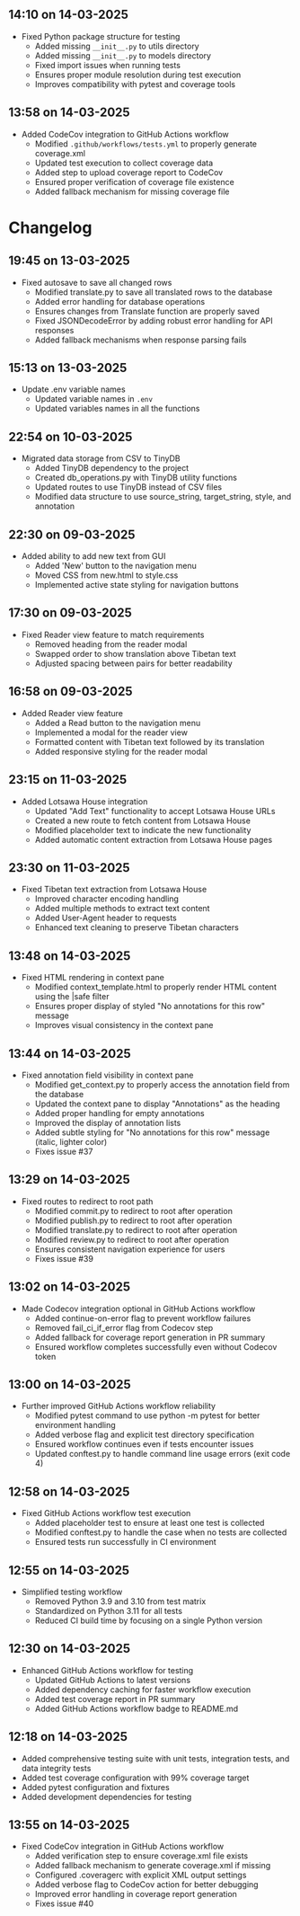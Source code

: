 ## 14:10 on 14-03-2025
- Fixed Python package structure for testing
  - Added missing `__init__.py` to utils directory
  - Added missing `__init__.py` to models directory
  - Fixed import issues when running tests
  - Ensures proper module resolution during test execution
  - Improves compatibility with pytest and coverage tools

## 13:58 on 14-03-2025
- Added CodeCov integration to GitHub Actions workflow
  - Modified `.github/workflows/tests.yml` to properly generate coverage.xml
  - Updated test execution to collect coverage data
  - Added step to upload coverage report to CodeCov
  - Ensured proper verification of coverage file existence
  - Added fallback mechanism for missing coverage file

# Changelog

## 19:45 on 13-03-2025
- Fixed autosave to save all changed rows
  - Modified translate.py to save all translated rows to the database
  - Added error handling for database operations
  - Ensures changes from Translate function are properly saved
  - Fixed JSONDecodeError by adding robust error handling for API responses
  - Added fallback mechanisms when response parsing fails

## 15:13 on 13-03-2025
- Update .env variable names
  - Updated variable names in `.env`
  - Updated variables names in all the functions

## 22:54 on 10-03-2025
- Migrated data storage from CSV to TinyDB
  - Added TinyDB dependency to the project
  - Created db_operations.py with TinyDB utility functions
  - Updated routes to use TinyDB instead of CSV files
  - Modified data structure to use source_string, target_string, style, and annotation

## 22:30 on 09-03-2025
- Added ability to add new text from GUI
  - Added 'New' button to the navigation menu
  - Moved CSS from new.html to style.css
  - Implemented active state styling for navigation buttons

## 17:30 on 09-03-2025
- Fixed Reader view feature to match requirements
  - Removed heading from the reader modal
  - Swapped order to show translation above Tibetan text
  - Adjusted spacing between pairs for better readability

## 16:58 on 09-03-2025
- Added Reader view feature
  - Added a Read button to the navigation menu
  - Implemented a modal for the reader view
  - Formatted content with Tibetan text followed by its translation
  - Added responsive styling for the reader modal

## 23:15 on 11-03-2025
- Added Lotsawa House integration
  - Updated "Add Text" functionality to accept Lotsawa House URLs
  - Created a new route to fetch content from Lotsawa House
  - Modified placeholder text to indicate the new functionality
  - Added automatic content extraction from Lotsawa House pages

## 23:30 on 11-03-2025
- Fixed Tibetan text extraction from Lotsawa House
  - Improved character encoding handling
  - Added multiple methods to extract text content
  - Added User-Agent header to requests
  - Enhanced text cleaning to preserve Tibetan characters

## 13:48 on 14-03-2025

- Fixed HTML rendering in context pane
  - Modified context_template.html to properly render HTML content using the |safe filter
  - Ensures proper display of styled "No annotations for this row" message
  - Improves visual consistency in the context pane

## 13:44 on 14-03-2025

- Fixed annotation field visibility in context pane
  - Modified get_context.py to properly access the annotation field from the database
  - Updated the context pane to display "Annotations" as the heading
  - Added proper handling for empty annotations
  - Improved the display of annotation lists
  - Added subtle styling for "No annotations for this row" message (italic, lighter color)
  - Fixes issue #37

## 13:29 on 14-03-2025

- Fixed routes to redirect to root path
  - Modified commit.py to redirect to root after operation
  - Modified publish.py to redirect to root after operation
  - Modified translate.py to redirect to root after operation
  - Modified review.py to redirect to root after operation
  - Ensures consistent navigation experience for users
  - Fixes issue #39

## 13:02 on 14-03-2025

- Made Codecov integration optional in GitHub Actions workflow
  - Added continue-on-error flag to prevent workflow failures
  - Removed fail_ci_if_error flag from Codecov step
  - Added fallback for coverage report generation in PR summary
  - Ensured workflow completes successfully even without Codecov token

## 13:00 on 14-03-2025

- Further improved GitHub Actions workflow reliability
  - Modified pytest command to use python -m pytest for better environment handling
  - Added verbose flag and explicit test directory specification
  - Ensured workflow continues even if tests encounter issues
  - Updated conftest.py to handle command line usage errors (exit code 4)

## 12:58 on 14-03-2025

- Fixed GitHub Actions workflow test execution
  - Added placeholder test to ensure at least one test is collected
  - Modified conftest.py to handle the case when no tests are collected
  - Ensured tests run successfully in CI environment

## 12:55 on 14-03-2025

- Simplified testing workflow
  - Removed Python 3.9 and 3.10 from test matrix
  - Standardized on Python 3.11 for all tests
  - Reduced CI build time by focusing on a single Python version

## 12:30 on 14-03-2025

- Enhanced GitHub Actions workflow for testing
  - Updated GitHub Actions to latest versions
  - Added dependency caching for faster workflow execution
  - Added test coverage report in PR summary
  - Added GitHub Actions workflow badge to README.md

## 12:18 on 14-03-2025

- Added comprehensive testing suite with unit tests, integration tests, and data integrity tests
- Added test coverage configuration with 99% coverage target
- Added pytest configuration and fixtures
- Added development dependencies for testing

## 13:55 on 14-03-2025

- Fixed CodeCov integration in GitHub Actions workflow
  - Added verification step to ensure coverage.xml file exists
  - Added fallback mechanism to generate coverage.xml if missing
  - Configured .coveragerc with explicit XML output settings
  - Added verbose flag to CodeCov action for better debugging
  - Improved error handling in coverage report generation
  - Fixes issue #40
